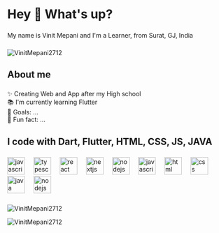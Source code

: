 <h1 align="left">Hey 👋 What's up?</h1>

###

<p align="left">My name is Vinit Mepani and I'm a Learner, from Surat, GJ, India </p>

###

<p align="left"> <img src="https://komarev.com/ghpvc/?username=VinitMepani2712&label=Profile%20views&color=0e75b6&style=flat" alt="VinitMepani2712" /> </p>

###

<h2 align="left">About me</h2>

###

<p align="left">✨ Creating Web and App after my High school <br>📚 I'm currently learning Flutter <br>🎯 Goals: ...<br>🎲 Fun fact: ...</p>

###

<h2 align="left">I code with Dart, Flutter, HTML, CSS, JS, JAVA</h2>

###

<div align="left">
  <img src="https://cdn.jsdelivr.net/gh/devicons/devicon/icons/javascript/javascript-original.svg" height="40" alt="javascript logo"  />
  <img width="12" />
  <img src="https://cdn.jsdelivr.net/gh/devicons/devicon/icons/typescript/typescript-original.svg" height="40" alt="typescript logo"  />
  <img width="12" />
  <img src="https://cdn.jsdelivr.net/gh/devicons/devicon/icons/react/react-original.svg" height="40" alt="react logo"  />
  <img width="12" />
  <img src="https://cdn.jsdelivr.net/gh/devicons/devicon/icons/nextjs/nextjs-original.svg" height="40" alt="nextjs logo"  />
  <img width="12" />
  <img src="https://cdn.jsdelivr.net/gh/devicons/devicon/icons/nodejs/nodejs-original.svg" height="40" alt="nodejs logo"  />
  <img width="12" />
  <img src="https://cdn.jsdelivr.net/gh/devicons/devicon/icons/c/c-original.svg" height="40" alt="javascript logo"  />
  <img width="12" />
  <img src="https://cdn.jsdelivr.net/gh/devicons/devicon/icons/html/html-original.svg" height="40" alt="html logo"  />
  <img width="12" />
  <img src="https://cdn.jsdelivr.net/gh/devicons/devicon/icons/css/css-original.svg" height="40" alt="css logo"  />
  <img width="12" />
  <img src="https://cdn.jsdelivr.net/gh/devicons/devicon/icons/java/java-original.svg" height="40" alt="java logo"  />
  <img width="12" />
  <img src="https://cdn.jsdelivr.net/gh/devicons/devicon/icons/nodejs/nodejs-original.svg" height="40" alt="nodejs logo"  />
  <img width="12" />

</div>

###

<p><img align="center" src="https://github-readme-stats.vercel.app/api/top-langs?username=VinitMepani2712&show_icons=true&locale=en&layout=compact" alt="VinitMepani2712" /></p>

<p><img align="center" src="https://github-readme-streak-stats.herokuapp.com/?user=VinitMepani2712&" alt="VinitMepani2712" /></p>
